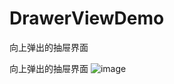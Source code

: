 # DrawerViewDemo
向上弹出的抽屉界面


向上弹出的抽屉界面
![image](https://github.com/zhanggm79/DrawerViewDemo/blob/master/0.gif)

